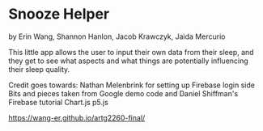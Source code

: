 # Snooze Helper
by Erin Wang, Shannon Hanlon, Jacob Krawczyk, Jaida Mercurio

This little app allows the user to input their own data from their sleep, and they get to see what aspects and what things are potentially influencing their sleep quality.

Credit goes towards:
Nathan Melenbrink for setting up Firebase login side
Bits and pieces taken from Google demo code and Daniel Shiffman's Firebase tutorial
Chart.js 
p5.js


https://wang-er.github.io/artg2260-final/





